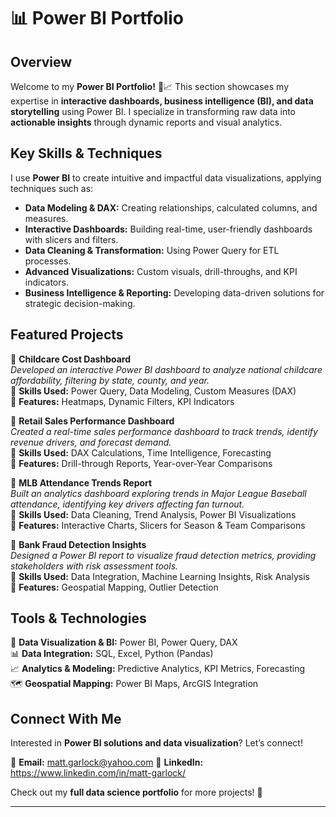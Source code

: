 # 📊 Power BI Portfolio

## Overview

Welcome to my **Power BI Portfolio!** 🚀📈 This section showcases my expertise in **interactive dashboards, business intelligence (BI), and data storytelling** using Power BI. I specialize in transforming raw data into **actionable insights** through dynamic reports and visual analytics.

## Key Skills & Techniques

I use **Power BI** to create intuitive and impactful data visualizations, applying techniques such as:

- **Data Modeling & DAX:** Creating relationships, calculated columns, and measures.
- **Interactive Dashboards:** Building real-time, user-friendly dashboards with slicers and filters.
- **Data Cleaning & Transformation:** Using Power Query for ETL processes.
- **Advanced Visualizations:** Custom visuals, drill-throughs, and KPI indicators.
- **Business Intelligence & Reporting:** Developing data-driven solutions for strategic decision-making.

## Featured Projects

🔹 **Childcare Cost Dashboard**  
*Developed an interactive Power BI dashboard to analyze national childcare affordability, filtering by state, county, and year.*  
📌 **Skills Used:** Power Query, Data Modeling, Custom Measures (DAX)  
📌 **Features:** Heatmaps, Dynamic Filters, KPI Indicators  

🔹 **Retail Sales Performance Dashboard**  
*Created a real-time sales performance dashboard to track trends, identify revenue drivers, and forecast demand.*  
📌 **Skills Used:** DAX Calculations, Time Intelligence, Forecasting  
📌 **Features:** Drill-through Reports, Year-over-Year Comparisons  

🔹 **MLB Attendance Trends Report**  
*Built an analytics dashboard exploring trends in Major League Baseball attendance, identifying key drivers affecting fan turnout.*  
📌 **Skills Used:** Data Cleaning, Trend Analysis, Power BI Visualizations  
📌 **Features:** Interactive Charts, Slicers for Season & Team Comparisons  

🔹 **Bank Fraud Detection Insights**  
*Designed a Power BI report to visualize fraud detection metrics, providing stakeholders with risk assessment tools.*  
📌 **Skills Used:** Data Integration, Machine Learning Insights, Risk Analysis  
📌 **Features:** Geospatial Mapping, Outlier Detection  

## Tools & Technologies

🚀 **Data Visualization & BI:** Power BI, Power Query, DAX  
📊 **Data Integration:** SQL, Excel, Python (Pandas)  
📈 **Analytics & Modeling:** Predictive Analytics, KPI Metrics, Forecasting  
🗺 **Geospatial Mapping:** Power BI Maps, ArcGIS Integration  

## Connect With Me

Interested in **Power BI solutions and data visualization**? Let’s connect!  

📧 **Email:** matt.garlock@yahoo.com 
🔗 **LinkedIn:** https://www.linkedin.com/in/matt-garlock/ 

Check out my **full data science portfolio** for more projects! 🚀  

---

